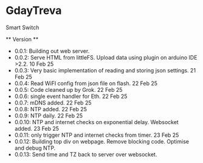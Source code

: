 # GdayTreva
 Smart Switch

** Version **
 - 0.0.1: Building out web server.
 - 0.0.2: Serve HTML from littleFS. Upload data using plugin on arduino IDE >2.2. 10 Feb 25
 - 0.0.3: Very basic implementation of reading and storing json settings. 21 Feb 25
 - 0.0.4: Read WiFI config from json file on flash. 22 Feb 25
 - 0.0.5: Code cleaned up by Grok. 22 Feb 25
 - 0.0.6: single event handler for Eth. 22 Feb 25
 - 0.0.7: mDNS added. 22 Feb 25
 - 0.0.8: NTP added. 22 Feb 25
 - 0.0.9: NTP daily. 22 Feb 25
 - 0.0.10: NTP and internet checks on exponential delay. Websocket added. 23 Feb 25
 - 0.0.11: only trigger NTP and internet checks from timer. 23 Feb 25
 - 0.0.12: Building top div on webpage. Remove blocking code. Optimise and debug NTP.
 - 0.0.13: Send time and TZ back to server over websocket.
